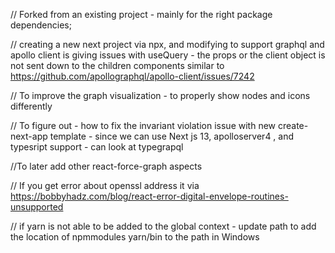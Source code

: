 // Forked from an existing project - mainly for the right package dependencies; 

// creating a new next project via npx, and modifying to support graphql and apollo client is giving issues with useQuery - the props or the client object is not sent down to the children components
similar to https://github.com/apollographql/apollo-client/issues/7242

// To improve the graph visualization - to properly show nodes and icons differently

// To figure out - how to fix the invariant violation issue with new create-next-app template - since we can use Next js 13, apolloserver4 , and typesript support - can look at typegrapql 

//To later add other react-force-graph aspects

// If you get error about openssl address it via https://bobbyhadz.com/blog/react-error-digital-envelope-routines-unsupported

// if yarn is not able to be added to the global context - update path to add the location of npmmodules yarn/bin to the path  in Windows 
